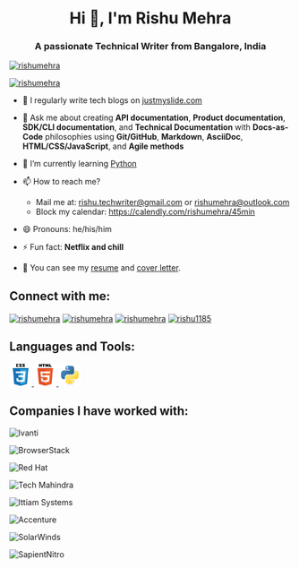<!--
**rishumehra/rishumehra** is a ✨ _special_ ✨ repository because its `README.md` (this file) appears on your GitHub profile.

Here are some ideas to get you started:

- 🔭 I’m currently working on ...
- 🌱 I’m currently learning ...
- 👯 I’m looking to collaborate on ...
- 🤔 I’m looking for help with ...
- 💬 Ask me about ...
- 📫 How to reach me: ...
- 😄 Pronouns: ...
- ⚡ Fun fact: ...
-->


<h1 align="center">Hi 👋, I'm Rishu Mehra</h1>
<h3 align="center">A passionate Technical Writer from Bangalore, India</h3>

<p align="left"> <a href="https://github.com/ryo-ma/github-profile-trophy"><img src="https://github-profile-trophy.vercel.app/?username=rishumehra" alt="rishumehra" /></a> </p>

<p align="left"> <a href="https://twitter.com/rishumehra" target="blank"><img src="https://img.shields.io/twitter/follow/rishumehra?logo=twitter&style=for-the-badge" alt="rishumehra" /></a> </p>

- 📝 I regularly write tech blogs on [justmyslide.com](http://justmyslide.com/)

- 💬 Ask me about creating **API documentation**, **Product documentation**, **SDK/CLI documentation**, and **Technical Documentation** with **Docs-as-Code** philosophies using **Git/GitHub**, **Markdown**, **AsciiDoc**, **HTML/CSS/JavaScript**, and **Agile methods**

- 🌱 I’m currently learning <a href="https://www.python.org" target="_blank" rel="noreferrer">Python</a>

- 📫 How to reach me?
  - Mail me at: rishu.techwriter@gmail.com or rishumehra@outlook.com
  - Block my calendar: https://calendly.com/rishumehra/45min

- 😄 Pronouns: he/his/him

- ⚡ Fun fact: **Netflix and chill**

-  :page_facing_up: You can see my [resume](https://github.com/rishumehra/rishumehra/blob/main/Rishu-Tech-Writer-Resume.pdf) and [cover letter](https://github.com/rishumehra/rishumehra/blob/main/Cover-letter-Rishu.pdf). 

## Connect with me:
<p align="left">
<a href="https://twitter.com/rishumehra" target="blank"><img align="center" src="https://raw.githubusercontent.com/rahuldkjain/github-profile-readme-generator/master/src/images/icons/Social/twitter.svg" alt="rishumehra" height="30" width="40" /></a>
<a href="https://linkedin.com/in/rishumehra" target="blank"><img align="center" src="https://raw.githubusercontent.com/rahuldkjain/github-profile-readme-generator/master/src/images/icons/Social/linked-in-alt.svg" alt="rishumehra" height="30" width="40" /></a>
<a href="https://fb.com/rishumehra" target="blank"><img align="center" src="https://raw.githubusercontent.com/rahuldkjain/github-profile-readme-generator/master/src/images/icons/Social/facebook.svg" alt="rishumehra" height="30" width="40" /></a>
<a href="https://instagram.com/rishu1185" target="blank"><img align="center" src="https://raw.githubusercontent.com/rahuldkjain/github-profile-readme-generator/master/src/images/icons/Social/instagram.svg" alt="rishu1185" height="30" width="40" /></a>
</p>

## Languages and Tools:
<p align="left"> <a href="https://www.w3schools.com/css/" target="_blank" rel="noreferrer"> <img src="https://raw.githubusercontent.com/devicons/devicon/master/icons/css3/css3-original-wordmark.svg" alt="css3" width="40" height="40"/> </a> <a href="https://www.w3.org/html/" target="_blank" rel="noreferrer"> <img src="https://raw.githubusercontent.com/devicons/devicon/master/icons/html5/html5-original-wordmark.svg" alt="html5" width="40" height="40"/> </a> <a href="https://www.python.org" target="_blank" rel="noreferrer"> <img src="https://raw.githubusercontent.com/devicons/devicon/master/icons/python/python-original.svg" alt="python" width="40" height="40"/> </a> </p>

## Companies I have worked with:

![Ivanti](https://github.com/rishumehra/rishumehra/assets/3268242/f498eeb0-ef02-4535-a890-4f6809d6ce2a)

![BrowserStack](https://github.com/rishumehra/rishumehra/assets/3268242/f3f11573-7de3-4a41-88ed-95f4029478ae)

![Red Hat](https://github.com/rishumehra/rishumehra/assets/3268242/68bdc195-e25c-4919-8bcb-ea285a8315cd)

![Tech Mahindra](https://github.com/rishumehra/rishumehra/assets/3268242/f3d810f8-7c95-4d3a-9dec-68396b107df5)

![Ittiam Systems](https://github.com/rishumehra/rishumehra/assets/3268242/840805c1-2afb-4b2e-bda3-26bb961155d1)

![Accenture](https://github.com/rishumehra/rishumehra/assets/3268242/55b8a6b0-ff89-466c-a8bd-28e1582e02ce)

![SolarWinds](https://github.com/rishumehra/rishumehra/assets/3268242/6d3687e3-9dd4-4c10-bdf3-5d94f4b797d7)

![SapientNitro](https://github.com/rishumehra/rishumehra/assets/3268242/f66fa38c-68ec-473d-bfaf-f6bee1b434df)
